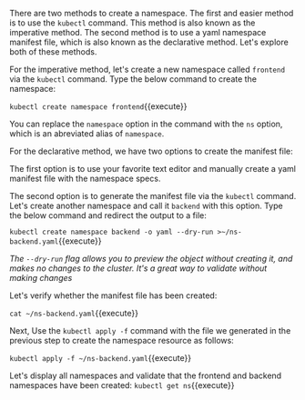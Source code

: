 There are two methods to create a namespace. The first and easier method is to use the `kubectl` command. This method is also known as the imperative method. The second method is to use a yaml namespace manifest file, which is also known as the declarative method. Let's explore both of these methods.

For the imperative method, let's create a new namespace called `frontend` via the `kubectl` command. Type the below command to create the namespace:

`kubectl create namespace frontend`{{execute}}

You can replace the `namespace` option in the command with the `ns` option, which is an abreviated alias of `namespace`.

For the declarative method, we have two options to create the manifest file:

The first option is to use your favorite text editor and manually create a yaml manifest file with the namespace specs.

The second option is to generate the manifest file via the `kubectl` command. Let's create another namespace and call it `backend` with this option. Type the below command and redirect the output to a file:

`kubectl create namespace backend -o yaml --dry-run >~/ns-backend.yaml`{{execute}}

*The `--dry-run` flag allows you to preview the object without creating it, and makes no changes to the cluster.  It's a great way to validate without making changes*

Let's verify whether the manifest file has been created:

`cat ~/ns-backend.yaml`{{execute}}

Next, Use the `kubectl apply -f` command with the file we generated in the previous step to create the namespace resource as follows:

`kubectl apply -f ~/ns-backend.yaml`{{execute}}

Let's display all namespaces and validate that the frontend and backend namespaces have been created:
`kubectl get ns`{{execute}}
